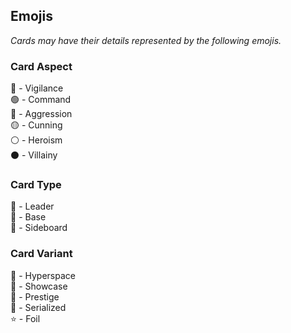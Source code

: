 ## Emojis
*Cards may have their details represented by the following emojis.*

### Card Aspect
🔵 - Vigilance\
🟢 - Command\
🔴 - Aggression\
🟡 - Cunning\
⚪ - Heroism\
⚫ - Villainy

### Card Type
👑 - Leader\
🏰 - Base\
🚩 - Sideboard

### Card Variant
💙 - Hyperspace\
💜 - Showcase\
🖤 - Prestige\
🔢 - Serialized\
⭐ - Foil